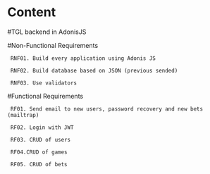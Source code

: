 # Content

#TGL backend in AdonisJS

#Non-Functional Requirements

     RNF01. Build every application using Adonis JS

     RNF02. Build database based on JSON (previous sended)

     RNF03. Use validators

#Functional Requirements

     RF01. Send email to new users, password recovery and new bets (mailtrap)

     RF02. Login with JWT

     RF03. CRUD of users

     RF04.CRUD of games

     RF05. CRUD of bets

